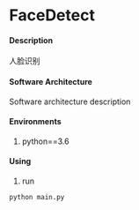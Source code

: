 # FaceDetect

#### Description
人脸识别

#### Software Architecture
Software architecture description

#### Environments

1.  python==3.6


#### Using

1.  run 
```
python main.py
```


